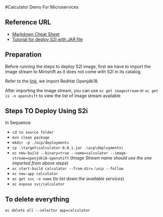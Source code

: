 #Calculator Demo For Microservices

## Reference URL
* [Markdown Cheat Sheet](https://github.com/adam-p/markdown-here/wiki/Markdown-Cheatsheet)
* [Tutorial for deploy S2I with JAR file](https://access.redhat.com/documentation/en-us/red_hat_jboss_middleware_for_openshift/3/html-single/red_hat_java_s2i_for_openshift/index)

## Preparation
Before running the steps to deploy S2I image, first we have to import the image stream to Minishift as it does not come with S2I in its catalog.

Refer to the [link](https://developers.redhat.com/blog/2017/02/23/getting-started-with-openshift-java-s2i/), we import RedHat Openjdk18.

After importing the image stream, you can use `oc get imagestream` or `oc get is -n openshift` to view the list of image stream available

## Steps TO Deploy Using S2i
In Sequence:
* `cd to source folder`
* `mvn clean package`
* `mkdir -p ./ocp/deployments`
* `cp .\target\calculator-0.0.1.jar .\ocp\deployments\` 
* `oc new-build --binary=true --name=calculator --image-stream=openjdk18-openshift` (_Image Stream name should use the one imported from above steps_)
* `oc start-build calculator --from-dir=.\ocp --follow`
* `oc new-app calculator`
* `oc get svc -o name` (_to list down the available services_)
* `oc expose svc/calculator`



## To delete everything
``` 
oc delete all --selector app=calculator
```